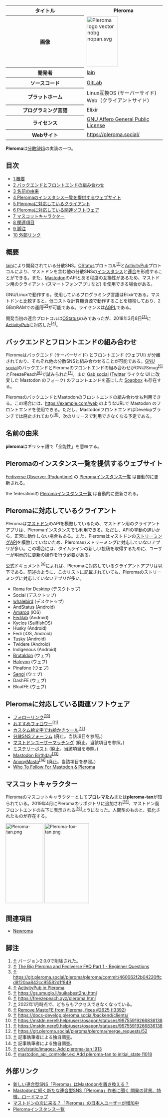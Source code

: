 <div>

<table>
<colgroup>
<col style="width: 50%" />
<col style="width: 50%" />
</colgroup>
<tbody>
<tr class="header">
<th>タイトル</th>
<th>Pleroma</th>
</tr>

<tr class="odd">
<th>画像</th>
<td><a href="/%E3%83%95%E3%82%A1%E3%82%A4%E3%83%AB:Pleroma_logo_vector_nobg_nopan.svg"><img src="/images/thumb/7/77/Pleroma_logo_vector_nobg_nopan.svg/100px-Pleroma_logo_vector_nobg_nopan.svg.png" srcset="/images/thumb/7/77/Pleroma_logo_vector_nobg_nopan.svg/150px-Pleroma_logo_vector_nobg_nopan.svg.png 1.5x, /images/thumb/7/77/Pleroma_logo_vector_nobg_nopan.svg/200px-Pleroma_logo_vector_nobg_nopan.svg.png 2x" width="100" height="160" alt="Pleroma logo vector nobg nopan.svg" /></a></td>
</tr>
<tr class="even">
<th scope="row">開発者</th>
<td><a href="/Lain" title="Lain">lain</a></td>
</tr>
<tr class="odd">
<th scope="row">ソースコード</th>
<td><a href="https://git.pleroma.social/pleroma/pleroma" rel="nofollow">GitLab</a></td>
</tr>
<tr class="even">
<th scope="row">プラットホーム</th>
<td>Linux互換OS (サーバーサイド)<br />
Web（クライアントサイド）</td>
</tr>
<tr class="odd">
<th scope="row">プログラミング言語</th>
<td>Elixir</td>
</tr>
<tr class="even">
<th scope="row">ライセンス</th>
<td><a href="/GNU_Affero_General_Public_License" title="GNU Affero General Public License">GNU Affero General Public License</a></td>
</tr>
<tr class="odd">
<th scope="row">Webサイト</th>
<td><a href="https://pleroma.social/" rel="nofollow">https://pleroma.social/</a></td>
</tr>
</tbody>
</table>

  
**Pleroma**は[分散SNS](/%E5%88%86%E6%95%A3SNS "分散SNS")の実装の一つ。

<div>

<div lang="ja" dir="ltr">

## 目次

</div>

-   [1 概要](#.E6.A6.82.E8.A6.81)
-   [2 バックエンドとフロントエンドの組み合わせ](#.E3.83.90.E3.83.83.E3.82.AF.E3.82.A8.E3.83.B3.E3.83.89.E3.81.A8.E3.83.95.E3.83.AD.E3.83.B3.E3.83.88.E3.82.A8.E3.83.B3.E3.83.89.E3.81.AE.E7.B5.84.E3.81.BF.E5.90.88.E3.82.8F.E3.81.9B)
-   [3 名前の由来](#.E5.90.8D.E5.89.8D.E3.81.AE.E7.94.B1.E6.9D.A5)
-   [4 Pleromaのインスタンス一覧を提供するウェブサイト](#Pleroma.E3.81.AE.E3.82.A4.E3.83.B3.E3.82.B9.E3.82.BF.E3.83.B3.E3.82.B9.E4.B8.80.E8.A6.A7.E3.82.92.E6.8F.90.E4.BE.9B.E3.81.99.E3.82.8B.E3.82.A6.E3.82.A7.E3.83.96.E3.82.B5.E3.82.A4.E3.83.88)
-   [5 Pleromaに対応しているクライアント](#Pleroma.E3.81.AB.E5.AF.BE.E5.BF.9C.E3.81.97.E3.81.A6.E3.81.84.E3.82.8B.E3.82.AF.E3.83.A9.E3.82.A4.E3.82.A2.E3.83.B3.E3.83.88)
-   [6 Pleromaに対応している関連ソフトウェア](#Pleroma.E3.81.AB.E5.AF.BE.E5.BF.9C.E3.81.97.E3.81.A6.E3.81.84.E3.82.8B.E9.96.A2.E9.80.A3.E3.82.BD.E3.83.95.E3.83.88.E3.82.A6.E3.82.A7.E3.82.A2)
-   [7 マスコットキャラクター](#.E3.83.9E.E3.82.B9.E3.82.B3.E3.83.83.E3.83.88.E3.82.AD.E3.83.A3.E3.83.A9.E3.82.AF.E3.82.BF.E3.83.BC)
-   [8 関連項目](#.E9.96.A2.E9.80.A3.E9.A0.85.E7.9B.AE)
-   [9 脚注](#.E8.84.9A.E6.B3.A8)
-   [10 外部リンク](#.E5.A4.96.E9.83.A8.E3.83.AA.E3.83.B3.E3.82.AF)

</div>

## 概要

[lain](/Lain "Lain")により開発されている分散SNS。[OStatus](/OStatus "OStatus")プロトコル<sup>[\[1\]](#cite_note-1)</sup>と[ActivityPub](/ActivityPub "ActivityPub")プロトコルにより、マストドンを含む他の分散SNSの[インスタンス](/%E3%82%A4%E3%83%B3%E3%82%B9%E3%82%BF%E3%83%B3%E3%82%B9 "インスタンス")と[連合](/%E9%80%A3%E5%90%88 "連合")を形成することができる。また、[Mastodon](/%E3%83%9E%E3%82%B9%E3%83%88%E3%83%89%E3%83%B3 "マストドン")のAPIとある程度の互換性があるため、マストドン用のクライアント (スマートフォンアプリなど) を使用できる場合がある。

GNU/Linuxで動作する。使用しているプログラミング言語はElixirである。マストドンと比較すると、低コストな計算機資源で動作することを標榜しており、2 GBのRAMでの運用<sup>[\[2\]](#cite_note-2)</sup>が可能である。ライセンスは[AGPL](/GNU_Affero_General_Public_License "GNU Affero General Public License")である。

開発当初の連合プロトコルは[OStatus](/OStatus "OStatus")のみであったが、2018年3月8日<sup>[\[3\]](#cite_note-3)</sup>に[ActivityPub](/ActivityPub "ActivityPub")に対応した<sup>[\[4\]](#cite_note-4)</sup>。

## バックエンドとフロントエンドの組み合わせ

Pleromaはバックエンド (サーバーサイド) とフロントエンド (ウェブUI) が分離されており、それぞれ他の分散SNSと組み合わせることが可能である。[GNU social](/GNU_social "GNU social")のバックエンドとPleromaのフロントエンドの組み合わせがGNU/Smug<sup>[\[5\]](#cite_note-5)</sup>とFreezePeach<sup>[\[6\]](#cite_note-6)</sup>で試みられた<sup>[\[7\]](#cite_note-7)</sup>。また [Gab social](/Gab "Gab") ([Twitter](/Twitter "Twitter") ライクな UI に改変した Mastodon のフォーク) のフロントエンドを基にした [Soapbox](/Soapbox "Soapbox") も存在する。

PleromaのバックエンドとMastodonのフロントエンドの組み合わせも利用できる。この場合には、https://example.com/web のようなURLで Mastodon のフロントエンドを使用できる。ただし、MastodonフロントエンドはDevelopブランチでは廃止されており<sup>[\[8\]](#cite_note-8)</sup>、次のリリースで利用できなくなる予定である。

## 名前の由来

**pleroma**はギリシャ語で「全能性」を意味する。

## Pleromaのインスタンス一覧を提供するウェブサイト

[Fediverse Observer (Poduptime)](/Fediverse_Observer_(Poduptime) "Fediverse Observer (Poduptime)") の <a href="https://pleroma.fediverse.observer/list" rel="nofollow">Pleromaインスタンス一覧</a> は自動的に更新される。

the federationの <a href="https://the-federation.info/pleroma" rel="nofollow">Pleromaインスタンス一覧</a> は自動的に更新される。

## Pleromaに対応しているクライアント

Pleromaは[マストドン](/Mastodon "Mastodon")のAPIを模倣しているため、マストドン用のクライアントアプリは、Pleromaインスタンスでも利用できる。ただし、APIの挙動の違いから、正常に動作しない場合もある。また、Pleromaはマストドンの[ストリーミングAPI](/%E3%82%B9%E3%83%88%E3%83%AA%E3%83%BC%E3%83%9F%E3%83%B3%E3%82%B0API "ストリーミングAPI")を模倣していないため、Pleromaのストリーミングに対応していないアプリが多い。この場合には、タイムラインの新しい投稿を取得するために、ユーザーが明示的に更新の操作を行う必要がある。

公式ドキュメント<sup>[\[9\]](#cite_note-9)</sup>によれば、Pleromaに対応しているクライアントアプリは以下である。前述のように、このリストに記載されていても、Pleromaのストリーミングに対応していないアプリが多い。

-   [Roma](/Roma "Roma") for Desktop (デスクトップ)
-   Social (デスクトップ)
-   [whalebird](/Whalebird "Whalebird") (デスクトップ)
-   AndStatus (Android)
-   [Amaroq](/Amaroq "Amaroq") (iOS)
-   [Fedilab](/Fedilab "Fedilab") (Android)
-   Kyclos (SailfishOS)
-   Husky (Android)
-   Fedi (iOS, Android)
-   [Tusky](/Tusky "Tusky") (Android)
-   Twidere (Android)
-   Indigenous (Android)
-   [Brutaldon](/Brutaldon "Brutaldon") (ウェブ)
-   [Halcyon](/Halcyon "Halcyon") (ウェブ)
-   Pinafone (ウェブ)
-   [Sengi](/Sengi "Sengi") (ウェブ)
-   DashFE (ウェブ)
-   BloatFE (ウェブ)

## Pleromaに対応している関連ソフトウェア

-   [フォローリンク](/%E3%83%95%E3%82%A9%E3%83%AD%E3%83%BC%E3%83%AA%E3%83%B3%E3%82%AF "フォローリンク")<sup>[\[10\]](#cite_note-10)</sup>
-   [おすすめフォロワー](/%E3%81%8A%E3%81%99%E3%81%99%E3%82%81%E3%83%95%E3%82%A9%E3%83%AD%E3%83%AF%E3%83%BC "おすすめフォロワー")<sup>[\[11\]](#cite_note-11)</sup>
-   [カスタム絵文字でお絵かきツール](/%E3%82%AB%E3%82%B9%E3%82%BF%E3%83%A0%E7%B5%B5%E6%96%87%E5%AD%97%E3%81%A7%E3%81%8A%E7%B5%B5%E3%81%8B%E3%81%8D%E3%83%84%E3%83%BC%E3%83%AB "カスタム絵文字でお絵かきツール")<sup>[\[12\]](#cite_note-12)</sup>
-   [分散SNSフォーラム](/%E5%88%86%E6%95%A3SNS%E3%83%95%E3%82%A9%E3%83%BC%E3%83%A9%E3%83%A0 "分散SNSフォーラム") (廃止。当該項目を参照。)
-   [マストドンユーザーマッチング](/%E3%83%9E%E3%82%B9%E3%83%88%E3%83%89%E3%83%B3%E3%83%A6%E3%83%BC%E3%82%B6%E3%83%BC%E3%83%9E%E3%83%83%E3%83%81%E3%83%B3%E3%82%B0 "マストドンユーザーマッチング") (廃止。当該項目を参照。)
-   [ミステリーポスト](/%E3%83%9F%E3%82%B9%E3%83%86%E3%83%AA%E3%83%BC%E3%83%9D%E3%82%B9%E3%83%88 "ミステリーポスト") (廃止。当該項目を参照。)
-   [Mastodon Birthday](/Mastodon_Birthday "Mastodon Birthday")<sup>[\[13\]](#cite_note-13)</sup>
-   [AnonyMasto](/AnonyMasto "AnonyMasto")<sup>[\[14\]](#cite_note-14)</sup> (廃止。当該項目を参照。)
-   [Who To Follow For Mastodon & Pleroma](/Who_To_Follow_For_Mastodon_%26_Pleroma "Who To Follow For Mastodon & Pleroma")

## マスコットキャラクター

Pleromaのマスコットキャラクターとして**プロレマたん**または**pleroma-tan**が知られている。2019年4月にPleromaのリポジトリに追加され<sup>[\[15\]](#cite_note-15)</sup>、マストドン風フロントエンドの左下に表示される<sup>[\[16\]](#cite_note-16)</sup>ようになった。人間型のものと、狐化されたものが存在する。

[<img src="/images/thumb/1/14/Pleroma-tan.png/120px-Pleroma-tan.png" srcset="/images/thumb/1/14/Pleroma-tan.png/181px-Pleroma-tan.png 1.5x, /images/thumb/1/14/Pleroma-tan.png/241px-Pleroma-tan.png 2x" width="120" height="256" alt="Pleroma-tan.png" />](/%E3%83%95%E3%82%A1%E3%82%A4%E3%83%AB:Pleroma-tan.png) [<img src="/images/thumb/c/c3/Pleroma-fox-tan.png/143px-Pleroma-fox-tan.png" srcset="/images/thumb/c/c3/Pleroma-fox-tan.png/214px-Pleroma-fox-tan.png 1.5x, /images/thumb/c/c3/Pleroma-fox-tan.png/286px-Pleroma-fox-tan.png 2x" width="143" height="256" alt="Pleroma-fox-tan.png" />](/%E3%83%95%E3%82%A1%E3%82%A4%E3%83%AB:Pleroma-fox-tan.png)

## 関連項目

-   [Newroma](/Newroma "Newroma")

## 脚注

<div>

1.  [↑](#cite_ref-1) バージョン2.0.0で削除された。
2.  [↑](#cite_ref-2) <a href="https://pleroma.social/blog/2021/01/13/the-big-pleroma-and-fediverse-faq/" rel="nofollow">The Big Pleroma and Fediverse FAQ Part 1 - Beginner Questions</a>
3.  [↑](#cite_ref-3) <a href="https://git.pleroma.social/pleroma/pleroma/commit/460062f2b04220ffcd8f20aa842cc95582d1f849" rel="nofollow">https://git.pleroma.social/pleroma/pleroma/commit/460062f2b04220ffcd8f20aa842cc95582d1f849</a>
4.  [↑](#cite_ref-4) <a href="https://blog.soykaf.com/post/activity-pub-in-pleroma/" rel="nofollow">ActivityPub in Pleroma</a>
5.  [↑](#cite_ref-5) <a href="https://gs.smuglo.li/suikabest2hu.html" rel="nofollow">https://gs.smuglo.li/suikabest2hu.html</a>
6.  [↑](#cite_ref-6) <a href="https://freezepeach.xyz/pleroma.html" rel="nofollow">https://freezepeach.xyz/pleroma.html</a>
7.  [↑](#cite_ref-7) 2022年1月時点で、どちらもアクセスできなくなっている。
8.  [↑](#cite_ref-8) <a href="https://git.pleroma.social/pleroma/pleroma/-/merge_requests/3392" rel="nofollow">Remove MastoFE from Pleroma, fixes #2625 (!3392)</a>
9.  [↑](#cite_ref-9) <a href="https://docs-develop.pleroma.social/backend/clients/" rel="nofollow">https://docs-develop.pleroma.social/backend/clients/</a>
10. [↑](#cite_ref-10) <a href="https://mstdn.nere9.help/users/osapon/statuses/99755919266836138" rel="nofollow">https://mstdn.nere9.help/users/osapon/statuses/99755919266836138</a>
11. [↑](#cite_ref-11) <a href="https://mstdn.nere9.help/users/osapon/statuses/99755919266836138" rel="nofollow">https://mstdn.nere9.help/users/osapon/statuses/99755919266836138</a>
12. [↑](#cite_ref-12) <a href="https://git.pleroma.social/pleroma/pleroma/merge_requests/52" rel="nofollow">https://git.pleroma.social/pleroma/pleroma/merge_requests/52</a>
13. [↑](#cite_ref-13) 記事執筆者による独自調査。
14. [↑](#cite_ref-14) 記事執筆者による独自調査。
15. [↑](#cite_ref-15) <a href="https://git.pleroma.social/pleroma/pleroma/merge_requests/913" rel="nofollow">priv/static/images: Add pleroma-tan !913</a>
16. [↑](#cite_ref-16) <a href="https://git.pleroma.social/pleroma/pleroma/merge_requests/1018" rel="nofollow">mastodon_api_controller.ex: Add pleroma-tan to initial_state !1018</a>

</div>

## 外部リンク

-   <a href="http://www.itmedia.co.jp/news/articles/1711/12/news018.html" rel="nofollow">新しい連合型SNS「Pleroma」はMastodonを置き換える？</a>
-   <a href="http://www.itmedia.co.jp/news/articles/1711/15/news124.html" rel="nofollow">Mastodonに続く新たな連合型SNS「Pleroma」作者に聞く 開発の背景、特徴、ロードマップ</a>
-   <a href="https://masto.news/2017/11/12/pleroma/" rel="nofollow">マストドンの次に来る？「Pleroma」の日本人ユーザーが増加中</a>
-   <a href="https://distsn.org/pleroma-instances.html" rel="nofollow">Pleromaインスタンス一覧</a>

</div>
